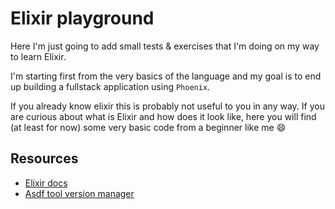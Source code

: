 # Elixir playground

Here I'm just going to add small tests & exercises that I'm doing on my way to learn Elixir.

I'm starting first from the very basics of the language and my goal is to end up building a fullstack application using `Phoenix`.

If you already know elixir this is probably not useful to you in any way.
If you are curious about what is Elixir and how does it look like, here you will find (at least for now) some very basic code from a beginner like me :smile:

## Resources

+ [Elixir docs](https://elixir-lang.org/docs.html)
+ [Asdf tool version manager](https://github.com/asdf-vm/asdf)
